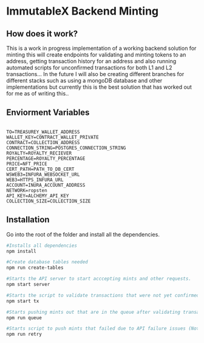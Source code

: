 # ImmutableX Backend Minting




## How does it work?

This is a work in progress implementation of a working backend 
solution for minting this will create endpoints for validating and minting tokens to an address, getting transaction history for an address and also running automated scripts for unconfirmed transactions for both L1 and L2 transactions...
In the future I will also be creating different branches for different stacks such as using a mongoDB database and other implementations but currently this is the best solution that has worked out for me as of writing this..


## Enviorment Variables


```.env

TO=TREASUREY_WALLET_ADDRESS
WALLET_KEY=CONTRACT_WALLET_PRIVATE
CONTRACT=COLLECTION_ADDRESS
CONNECTION_STRING=POSTGRES_CONNECTION_STRING
ROYALTY=ROYALTY_RECIEVER
PERCENTAGE=ROYALTY_PERCENTAGE
PRICE=NFT_PRICE
CERT_PATH=PATH_TO_DB_CERT
WSWEB3=INFURA_WEBSOCKET_URL
WEB3=HTTPS_INFURA_URL
ACCOUNT=INURA_ACCOUNT_ADDRESS
NETWORK=ropsten
API_KEY=ALCHEMY_API_KEY
COLLECTION_SIZE=COLLECTION_SIZE
```


## Installation

Go into the root of the folder and install all the dependencies.
```bash
#Installs all dependencies
npm install

#Create database tables needed 
npm run create-tables

#Starts the API server to start acccepting mints and other requests.
npm start server

#Starts the script to validate transactions that were not yet confirmed  ​
npm start tx

#Starts pushing mints out that are in the queue after validating transaction
npm run queue

#Starts script to push mints that failed due to API failure issues (Not available as of writing this will be coming in the next code update)
npm run retry
```




